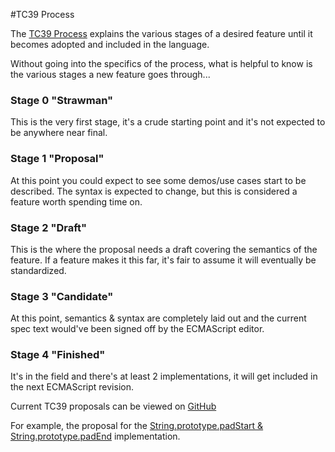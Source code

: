 #TC39 Process

The [TC39 Process](https://tc39.github.io/process-document/) explains the various stages of a desired feature until it becomes adopted and included in the language.

Without going into the specifics of the process, what is helpful to know is the various stages a new feature goes through...

### Stage 0 "Strawman"
This is the very first stage, it's a crude starting point and it's not expected to be anywhere near final.

### Stage 1 "Proposal"
At this point you could expect to see some demos/use cases start to be described. The syntax is expected to change, but this is considered a feature worth spending time on.

### Stage 2 "Draft"
This is the where the proposal needs a draft covering the semantics of the feature. If a feature makes it this far, it's fair to assume it will eventually be standardized.

### Stage 3 "Candidate"
At this point, semantics & syntax are completely laid out and the current spec text would've been signed off by the ECMAScript editor.

### Stage 4 "Finished"
It's in the field and there's at least 2 implementations, it will get included in the next ECMAScript revision.


Current TC39 proposals can be viewed on [GitHub](https://github.com/tc39/proposals)


For example, the proposal for the [String.prototype.padStart & String.prototype.padEnd](https://github.com/tc39/proposal-string-pad-start-end) implementation.
